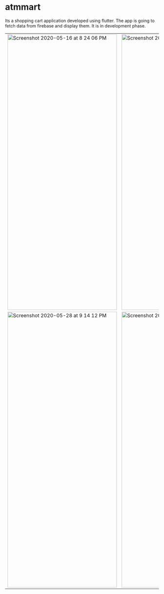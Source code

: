 # atmmart

Its a shopping cart application developed using flutter.
The app is going to fetch data from firebase and display them. It is in development phase.
<table>
<tr>
<td><img width="358" height="900" alt="Screenshot 2020-05-16 at 8 24 06 PM" src="https://user-images.githubusercontent.com/43731599/82122795-4f15f280-97b3-11ea-8871-03cbe2d20732.png"></td>
<td><img width="358" height="900" alt="Screenshot 2020-05-16 at 8 24 16 PM" src="https://user-images.githubusercontent.com/43731599/82122800-53421000-97b3-11ea-812e-a4e7a3874457.png"></td>
</tr>
<tr>
<td><img width="358" height="900" alt="Screenshot 2020-05-28 at 9 14 12 PM" src="https://user-images.githubusercontent.com/43731599/83163088-3c42dc80-a128-11ea-883d-4b1f0d5047b8.png"></td>
<td><img width="358" height="900" alt="Screenshot 2020-06-07 at 9 33 41 PM" src="https://user-images.githubusercontent.com/43731599/83973839-a288e580-a906-11ea-9cb8-9a610a12da6b.png"></td>
</tr>
</table>